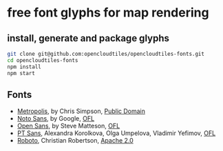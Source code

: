 # free font glyphs for map rendering

## install, generate and package glyphs

```bash
git clone git@github.com:opencloudtiles/opencloudtiles-fonts.git
cd opencloudtiles-fonts
npm install
npm start
```

## Fonts

- [Metropolis](https://fontsarena.com/metropolis-by-chris-simpson/), by Chris Simpson, [Public Domain](https://wiki.creativecommons.org/wiki/public_domain)
- [Noto Sans](https://fonts.google.com/noto/specimen/Noto+Sans), by Google, [OFL](https://en.wikipedia.org/wiki/SIL_Open_Font_License)
- [Open Sans](https://www.opensans.com), by Steve Matteson, [OFL](https://en.wikipedia.org/wiki/SIL_Open_Font_License)
- [PT Sans](https://company.paratype.com/pt-sans-pt-serif), Alexandra Korolkova, Olga Umpelova, Vladimir Yefimov, [OFL](https://en.wikipedia.org/wiki/SIL_Open_Font_License)
- [Roboto](https://fonts.google.com/specimen/Roboto), Christian Robertson, [Apache 2.0](https://www.apache.org/licenses/LICENSE-2.0)

